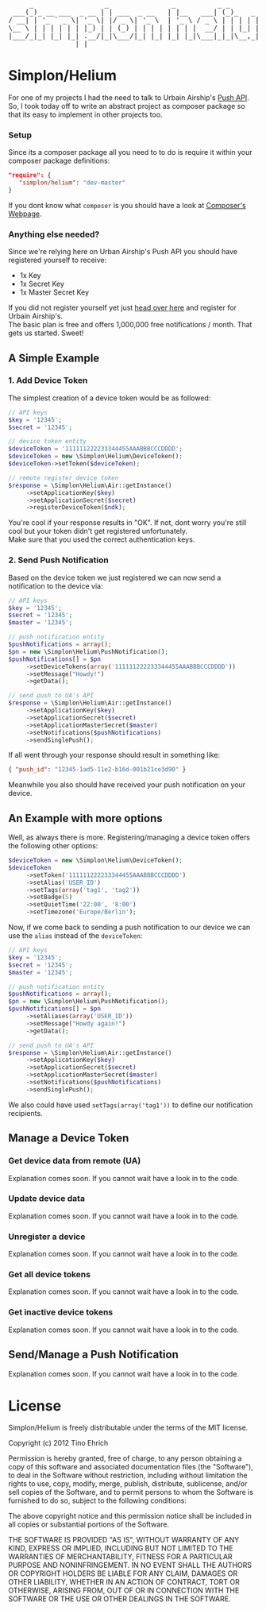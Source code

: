 <pre>
     _                 _               _          _ _
 ___(_)_ __ ___  _ __ | | ___  _ __   | |__   ___| (_)_   _ _ __ ___
/ __| | '_ ` _ \| '_ \| |/ _ \| '_ \  | '_ \ / _ \ | | | | | '_ ` _ \
\__ \ | | | | | | |_) | | (_) | | | | | | | |  __/ | | |_| | | | | | |
|___/_|_| |_| |_| .__/|_|\___/|_| |_| |_| |_|\___|_|_|\__,_|_| |_| |_|
                |_|
</pre>

# Simplon/Helium

For one of my projects I had the need to talk to Urbain Airship's [Push API](https://docs.urbanairship.com/display/DOCS/Server%3A+iOS+Push+API).  
So, I took today off to write an abstract project as composer package so that its easy to implement in other projects too.

### Setup
Since its a composer package all you need to to do is require it within your composer package definitions:

```json
"require": {
   "simplon/helium": "dev-master"
}
```

If you dont know what ```composer``` is you should have a look at [Composer's Webpage](http://getcomposer.org/doc/00-intro.md).

### Anything else needed?

Since we're relying here on Urban Airship's Push API you should have registered yourself to receive:

- 1x Key
- 1x Secret Key
- 1x Master Secret Key

If you did not register yourself yet just [head over here](https://go.urbanairship.com/accounts/register/) and register for Urbain Airship's.  
The basic plan is free and offers 1,000,000 free notifications / month. That gets us started. Sweet!

## A Simple Example

### 1. Add Device Token
The simplest creation of a device token would be as followed:

```php
// API keys
$key = '12345';
$secret = '12345';

// device token entity
$deviceToken = '111111222233344455AAABBBCCCDDDD';
$deviceToken = new \Simplon\Helium\DeviceToken();
$deviceToken->setToken($deviceToken);

// remote register device token
$response = \Simplon\Helium\Air::getInstance()
     ->setApplicationKey($key)
     ->setApplicationSecret($secret)
     ->registerDeviceToken($ndk);
```

You're cool if your response results in "OK". If not, dont worry you're still cool but your token didn't get registered unfortunately.  
Make sure that you used the correct authentication keys.

### 2. Send Push Notification
Based on the device token we just registered we can now send a notification to the device via:

```php
// API keys
$key = '12345';
$secret = '12345';
$master = '12345';

// push notification entity
$pushNotifications = array();
$pn = new \Simplon\Helium\PushNotification();
$pushNotifications[] = $pn
     ->setDeviceTokens(array('111111222233344455AAABBBCCCDDDD'))
     ->setMessage("Howdy!")
     ->getData();

// send push to UA's API
$response = \Simplon\Helium\Air::getInstance()
     ->setApplicationKey($key)
     ->setApplicationSecret($secret)
     ->setApplicationMasterSecret($master)
     ->setNotifications($pushNotifications)
     ->sendSinglePush();
```

If all went through your response should result in something like:  
```json
{ "push_id": "12345-1ad5-11e2-b16d-001b21ce3d90" }
```

Meanwhile you also should have received your push notification on your device.

## An Example with more options
Well, as always there is more. Registering/managing a device token offers the following other options:

```php
$deviceToken = new \Simplon\Helium\DeviceToken();
$deviceToken
     ->setToken('111111222233344455AAABBBCCCDDDD')
     ->setAlias('USER_ID')
     ->setTags(array('tag1', 'tag2'))
     ->setBadge(5)
     ->setQuietTime('22:00', '8:00')
     ->setTimezone('Europe/Berlin');
```

Now, if we come back to sending a push notification to our device we can use the ```alias``` instead of the ```deviceToken```:

```php
// API keys
$key = '12345';
$secret = '12345';
$master = '12345';

// push notification entity
$pushNotifications = array();
$pn = new \Simplon\Helium\PushNotification();
$pushNotifications[] = $pn
     ->setAliases(array('USER_ID'))
     ->setMessage("Howdy again!")
     ->getData();

// send push to UA's API
$response = \Simplon\Helium\Air::getInstance()
     ->setApplicationKey($key)
     ->setApplicationSecret($secret)
     ->setApplicationMasterSecret($master)
     ->setNotifications($pushNotifications)
     ->sendSinglePush();
```

We also could have used ```setTags(array('tag1'))``` to define our notification recipients.

## Manage a Device Token
### Get device data from remote (UA)
Explanation comes soon. If you cannot wait have a look in to the code.

### Update device data
Explanation comes soon. If you cannot wait have a look in to the code.

### Unregister a device
Explanation comes soon. If you cannot wait have a look in to the code.

### Get all device tokens
Explanation comes soon. If you cannot wait have a look in to the code.

### Get inactive device tokens
Explanation comes soon. If you cannot wait have a look in to the code.

## Send/Manage a Push Notification
Explanation comes soon. If you cannot wait have a look in to the code.

# License
Simplon/Helium is freely distributable under the terms of the MIT license.

Copyright (c) 2012 Tino Ehrich

Permission is hereby granted, free of charge, to any person obtaining a copy of this software and associated documentation files (the "Software"), to deal in the Software without restriction, including without limitation the rights to use, copy, modify, merge, publish, distribute, sublicense, and/or sell copies of the Software, and to permit persons to whom the Software is furnished to do so, subject to the following conditions:

The above copyright notice and this permission notice shall be included in all copies or substantial portions of the Software.

THE SOFTWARE IS PROVIDED "AS IS", WITHOUT WARRANTY OF ANY KIND, EXPRESS OR IMPLIED, INCLUDING BUT NOT LIMITED TO THE WARRANTIES OF MERCHANTABILITY, FITNESS FOR A PARTICULAR PURPOSE AND NONINFRINGEMENT. IN NO EVENT SHALL THE AUTHORS OR COPYRIGHT HOLDERS BE LIABLE FOR ANY CLAIM, DAMAGES OR OTHER LIABILITY, WHETHER IN AN ACTION OF CONTRACT, TORT OR OTHERWISE, ARISING FROM, OUT OF OR IN CONNECTION WITH THE SOFTWARE OR THE USE OR OTHER DEALINGS IN THE SOFTWARE.